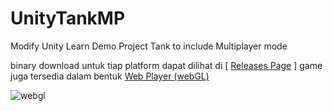 # UnityTankMP
Modify Unity Learn Demo Project Tank to include Multiplayer mode

binary download untuk tiap platform dapat dilihat di [ [Releases Page](https://github.com/uraymeiviar/UnityTankMP/releases) ]
game juga tersedia dalam bentuk [Web Player (webGL)](https://uraymeiviar.github.io/UnityTankMP/) 

![webgl](https://user-images.githubusercontent.com/4237078/105551411-452a9300-5d35-11eb-807a-d721e8954bb9.JPG)
